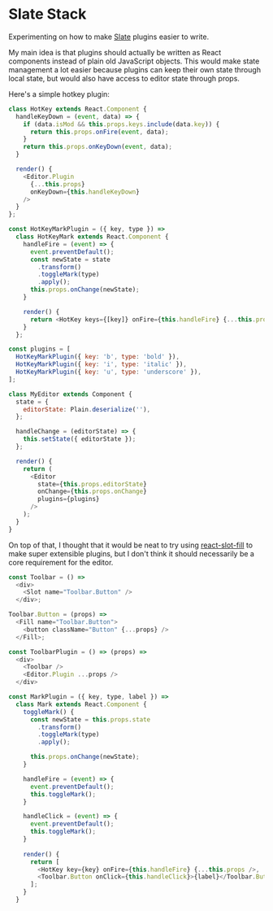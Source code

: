 # Slate Stack

Experimenting on how to make [Slate](http://slatejs.org) plugins easier to
write.

My main idea is that plugins should actually be written as React components
instead of plain old JavaScript objects. This would make state management a lot
easier because plugins can keep their own state through local state, but would
also have access to editor state through props.

Here's a simple hotkey plugin:

```javascript
class HotKey extends React.Component {
  handleKeyDown = (event, data) => {
    if (data.isMod && this.props.keys.include(data.key)) {
      return this.props.onFire(event, data);
    }
    return this.props.onKeyDown(event, data);
  }

  render() {
    <Editor.Plugin
      {...this.props}
      onKeyDown={this.handleKeyDown}
    />
  }
};

const HotKeyMarkPlugin = ({ key, type }) =>
  class HotKeyMark extends React.Component {
    handleFire = (event) => {
      event.preventDefault();
      const newState = state
        .transform()
        .toggleMark(type)
        .apply();
      this.props.onChange(newState);
    }

    render() {
      return <HotKey keys={[key]} onFire={this.handleFire} {...this.props} />;
    }
  };

const plugins = [
  HotKeyMarkPlugin({ key: 'b', type: 'bold' }),
  HotKeyMarkPlugin({ key: 'i', type: 'italic' }),
  HotKeyMarkPlugin({ key: 'u', type: 'underscore' }),
];

class MyEditor extends Component {
  state = {
    editorState: Plain.deserialize(''),
  };

  handleChange = (editorState) => {
    this.setState({ editorState });
  };

  render() {
    return (
      <Editor
        state={this.props.editorState}
        onChange={this.props.onChange}
        plugins={plugins}
      />
    );
  }
}
```

On top of that, I thought that it would be neat to try using
[react-slot-fill](https://github.com/camwest/react-slot-fill) to make super
extensible plugins, but I don't think it should necessarily be a core
requirement for the editor.

```javascript
const Toolbar = () =>
  <div>
    <Slot name="Toolbar.Button" />
  </div>;

Toolbar.Button = (props) =>
  <Fill name="Toolbar.Button">
    <button className="Button" {...props} />
  </Fill>;

const ToolbarPlugin = () => (props) =>
  <div>
    <Toolbar />
    <Editor.Plugin ...props />
  </div>

const MarkPlugin = ({ key, type, label }) =>
  class Mark extends React.Component {
    toggleMark() {
      const newState = this.props.state
        .transform()
        .toggleMark(type)
        .apply();

      this.props.onChange(newState);
    }

    handleFire = (event) => {
      event.preventDefault();
      this.toggleMark();
    }

    handleClick = (event) => {
      event.preventDefault();
      this.toggleMark();
    }
    
    render() {
      return [
        <HotKey key={key} onFire={this.handleFire} {...this.props />,
        <Toolbar.Button onClick={this.handleClick}>{label}</Toolbar.Button>,
      ];
    }
  }
```
